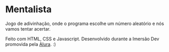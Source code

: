 # Mentalista

Jogo de adivinhação, onde o programa escolhe um número aleatório e nós vamos tentar acertar.

Feito com HTML, CSS e Javascript. Desenvolvido durante a Imersão Dev promovida pela <a href="https://www.alura.com.br/">Alura</a>. :)


